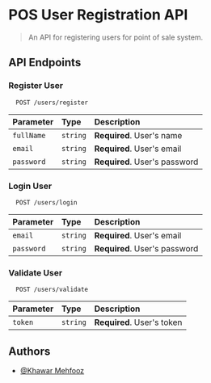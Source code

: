 # POS User Registration API

> An API for registering users for point of sale system.

## API Endpoints

### Register User

```http
  POST /users/register
```

| Parameter  | Type     | Description                   |
| :--------- | :------- | :---------------------------- |
| `fullName` | `string` | **Required**. User's name     |
| `email`    | `string` | **Required**. User's email    |
| `password` | `string` | **Required**. User's password |

### Login User

```http
  POST /users/login
```

| Parameter  | Type     | Description                   |
| :--------- | :------- | :---------------------------- |
| `email`    | `string` | **Required**. User's email    |
| `password` | `string` | **Required**. User's password |

### Validate User

```http
  POST /users/validate
```

| Parameter | Type     | Description                |
| :-------- | :------- | :------------------------- |
| `token`   | `string` | **Required**. User's token |

## Authors

- [@Khawar Mehfooz](https://khawarmehfooz.com)
